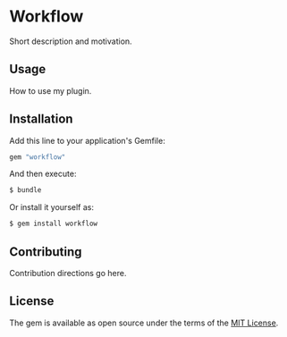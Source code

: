 # Workflow
Short description and motivation.

## Usage
How to use my plugin.

## Installation
Add this line to your application's Gemfile:

```ruby
gem "workflow"
```

And then execute:
```bash
$ bundle
```

Or install it yourself as:
```bash
$ gem install workflow
```

## Contributing
Contribution directions go here.

## License
The gem is available as open source under the terms of the [MIT License](https://opensource.org/licenses/MIT).
